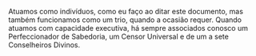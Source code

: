 ﻿Atuamos como indivíduos, como eu faço ao ditar este documento, mas também funcionamos como um trio, quando a ocasião requer. Quando atuamos com capacidade executiva, há sempre associados conosco um Perfeccionador de Sabedoria, um Censor Universal e de um a sete Conselheiros Divinos.